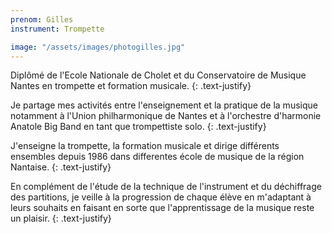```yaml
---
prenom: Gilles
instrument: Trompette

image: "/assets/images/photogilles.jpg"
---
```


Diplômé de l'Ecole Nationale de Cholet et du Conservatoire de Musique Nantes en trompette et formation musicale.
{: .text-justify}

Je partage mes activités entre l'enseignement et la pratique de la musique notamment à l'Union philharmonique de Nantes et à l'orchestre d'harmonie Anatole Big Band en tant que trompettiste solo.
{: .text-justify}

J'enseigne la trompette, la formation musicale et dirige différents ensembles depuis 1986 dans differentes école de musique de la région Nantaise.
{: .text-justify}

En complément de l'étude de la technique de l'instrument et du déchiffrage des partitions, je veille à la progression de chaque élève en m'adaptant à leurs souhaits en faisant en sorte que l'apprentissage de la musique reste un plaisir.
{: .text-justify}
